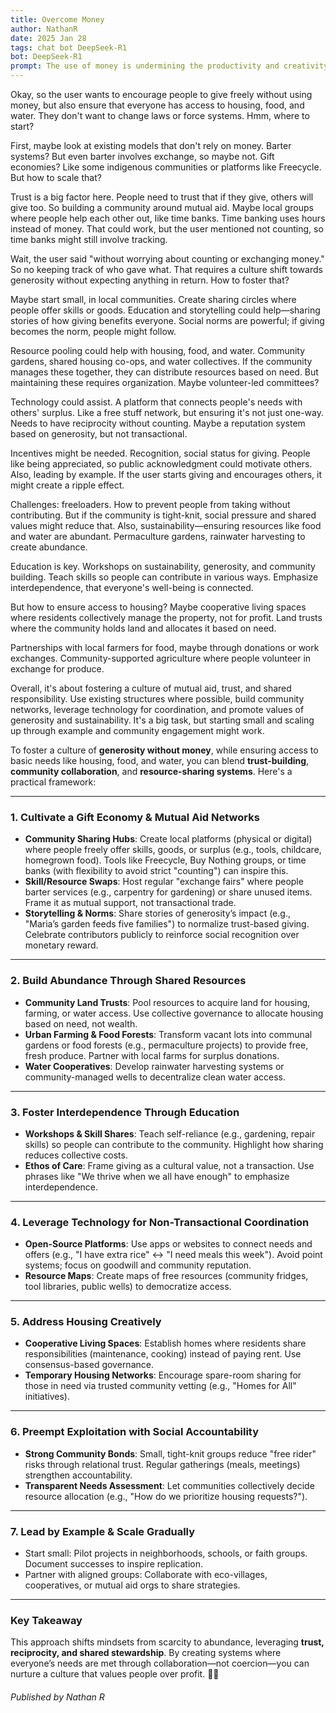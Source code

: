 ```yaml
---
title: Overcome Money
author: NathanR
date: 2025 Jan 28
tags: chat bot DeepSeek-R1
bot: DeepSeek-R1
prompt: The use of money is undermining the productivity and creativity and safety of humanity. Without changing laws or forcing systems to change, how can I get people to give freely without worrying about counting or exchanging money but still ensure the people I freely exchange with have access to housing, abundant fresh food, and clean water?
---
```

<think>
Okay, so the user wants to encourage people to give freely without using money, but also ensure that everyone has access to housing, food, and water. They don't want to change laws or force systems. Hmm, where to start?

First, maybe look at existing models that don't rely on money. Barter systems? But even barter involves exchange, so maybe not. Gift economies? Like some indigenous communities or platforms like Freecycle. But how to scale that?

Trust is a big factor here. People need to trust that if they give, others will give too. So building a community around mutual aid. Maybe local groups where people help each other out, like time banks. Time banking uses hours instead of money. That could work, but the user mentioned not counting, so time banks might still involve tracking.

Wait, the user said "without worrying about counting or exchanging money." So no keeping track of who gave what. That requires a culture shift towards generosity without expecting anything in return. How to foster that?

Maybe start small, in local communities. Create sharing circles where people offer skills or goods. Education and storytelling could help—sharing stories of how giving benefits everyone. Social norms are powerful; if giving becomes the norm, people might follow.

Resource pooling could help with housing, food, and water. Community gardens, shared housing co-ops, and water collectives. If the community manages these together, they can distribute resources based on need. But maintaining these requires organization. Maybe volunteer-led committees?

Technology could assist. A platform that connects people's needs with others' surplus. Like a free stuff network, but ensuring it's not just one-way. Needs to have reciprocity without counting. Maybe a reputation system based on generosity, but not transactional.

Incentives might be needed. Recognition, social status for giving. People like being appreciated, so public acknowledgment could motivate others. Also, leading by example. If the user starts giving and encourages others, it might create a ripple effect.

Challenges: freeloaders. How to prevent people from taking without contributing. But if the community is tight-knit, social pressure and shared values might reduce that. Also, sustainability—ensuring resources like food and water are abundant. Permaculture gardens, rainwater harvesting to create abundance.

Education is key. Workshops on sustainability, generosity, and community building. Teach skills so people can contribute in various ways. Emphasize interdependence, that everyone's well-being is connected.

But how to ensure access to housing? Maybe cooperative living spaces where residents collectively manage the property, not for profit. Land trusts where the community holds land and allocates it based on need.

Partnerships with local farmers for food, maybe through donations or work exchanges. Community-supported agriculture where people volunteer in exchange for produce.

Overall, it's about fostering a culture of mutual aid, trust, and shared responsibility. Use existing structures where possible, build community networks, leverage technology for coordination, and promote values of generosity and sustainability. It's a big task, but starting small and scaling up through example and community engagement might work.
</think>

To foster a culture of **generosity without money**, while ensuring access to basic needs like housing, food, and water, you can blend **trust-building**, **community collaboration**, and **resource-sharing systems**. Here's a practical framework:

---

### **1. Cultivate a Gift Economy & Mutual Aid Networks**
   - **Community Sharing Hubs**: Create local platforms (physical or digital) where people freely offer skills, goods, or surplus (e.g., tools, childcare, homegrown food). Tools like Freecycle, Buy Nothing groups, or time banks (with flexibility to avoid strict "counting") can inspire this.
   - **Skill/Resource Swaps**: Host regular "exchange fairs" where people barter services (e.g., carpentry for gardening) or share unused items. Frame it as mutual support, not transactional trade.
   - **Storytelling & Norms**: Share stories of generosity’s impact (e.g., "Maria’s garden feeds five families") to normalize trust-based giving. Celebrate contributors publicly to reinforce social recognition over monetary reward.

---

### **2. Build Abundance Through Shared Resources**
   - **Community Land Trusts**: Pool resources to acquire land for housing, farming, or water access. Use collective governance to allocate housing based on need, not wealth.
   - **Urban Farming & Food Forests**: Transform vacant lots into communal gardens or food forests (e.g., permaculture projects) to provide free, fresh produce. Partner with local farms for surplus donations.
   - **Water Cooperatives**: Develop rainwater harvesting systems or community-managed wells to decentralize clean water access.

---

### **3. Foster Interdependence Through Education**
   - **Workshops & Skill Shares**: Teach self-reliance (e.g., gardening, repair skills) so people can contribute to the community. Highlight how sharing reduces collective costs.
   - **Ethos of Care**: Frame giving as a cultural value, not a transaction. Use phrases like "We thrive when we all have enough" to emphasize interdependence.

---

### **4. Leverage Technology for Non-Transactional Coordination**
   - **Open-Source Platforms**: Use apps or websites to connect needs and offers (e.g., "I have extra rice" ↔ "I need meals this week"). Avoid point systems; focus on goodwill and community reputation.
   - **Resource Maps**: Create maps of free resources (community fridges, tool libraries, public wells) to democratize access.

---

### **5. Address Housing Creatively**
   - **Cooperative Living Spaces**: Establish homes where residents share responsibilities (maintenance, cooking) instead of paying rent. Use consensus-based governance.
   - **Temporary Housing Networks**: Encourage spare-room sharing for those in need via trusted community vetting (e.g., "Homes for All" initiatives).

---

### **6. Preempt Exploitation with Social Accountability**
   - **Strong Community Bonds**: Small, tight-knit groups reduce "free rider" risks through relational trust. Regular gatherings (meals, meetings) strengthen accountability.
   - **Transparent Needs Assessment**: Let communities collectively decide resource allocation (e.g., "How do we prioritize housing requests?").

---

### **7. Lead by Example & Scale Gradually**
   - Start small: Pilot projects in neighborhoods, schools, or faith groups. Document successes to inspire replication.
   - Partner with aligned groups: Collaborate with eco-villages, cooperatives, or mutual aid orgs to share strategies.

---

### **Key Takeaway**
This approach shifts mindsets from scarcity to abundance, leveraging **trust, reciprocity, and shared stewardship**. By creating systems where everyone’s needs are met through collaboration—not coercion—you can nurture a culture that values people over profit. 🌱✨




###### Published by Nathan R